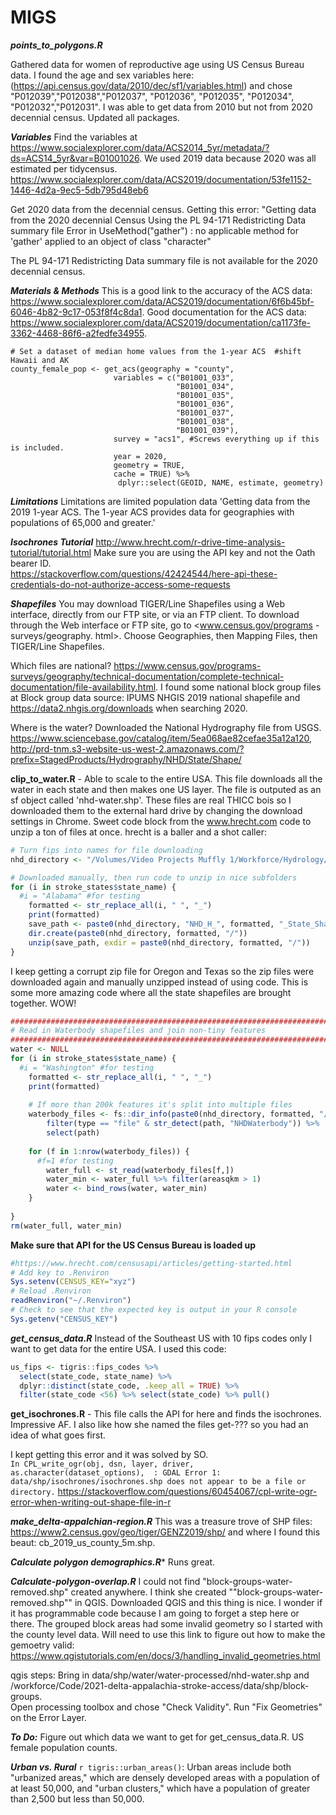 # MIGS

***points_to_polygons.R***

Gathered data for women of reproductive age using US Census Bureau data.  I found the age and sex variables here:  (https://api.census.gov/data/2010/dec/sf1/variables.html) and chose "P012039","P012038","P012037", "P012036", "P012035", "P012034", "P012032","P012031".  I was able to get data from 2010 but not from 2020 decennial census.  Updated all packages.  

***Variables***
Find the variables at https://www.socialexplorer.com/data/ACS2014_5yr/metadata/?ds=ACS14_5yr&var=B01001026.  We used 2019 data because 2020 was all estimated per tidycensus.  https://www.socialexplorer.com/data/ACS2019/documentation/53fe1152-1446-4d2a-9ec5-5db795d48eb6

Get 2020 data from the decennial census.  Getting this error: "Getting data from the 2020 decennial Census
Using the PL 94-171 Redistricting Data summary file
Error in UseMethod("gather") : 
  no applicable method for 'gather' applied to an object of class "character"

The PL 94-171 Redistricting Data summary file is not available for the 2020 decennial census.  

***Materials & Methods***
This is a good link to the accuracy of the ACS data:  https://www.socialexplorer.com/data/ACS2019/documentation/6f6b45bf-6046-4b82-9c17-053f8f4c8da1.  Good documentation for the ACS data: https://www.socialexplorer.com/data/ACS2019/documentation/ca1173fe-3362-4468-86f6-a2fedfe34955.  
```{r}
# Set a dataset of median home values from the 1-year ACS  #shift Hawaii and AK
county_female_pop <- get_acs(geography = "county", 
                       variables = c("B01001_033", 
                                     "B01001_034", 
                                     "B01001_035", 
                                     "B01001_036", 
                                     "B01001_037", 
                                     "B01001_038", 
                                     "B01001_039"),
                       survey = "acs1", #Screws everything up if this is included.  
                       year = 2020,
                       geometry = TRUE,
                       cache = TRUE) %>%
                        dplyr::select(GEOID, NAME, estimate, geometry)
```
***Limitations***
Limitations are limited population data 'Getting data from the 2019 1-year ACS.  The 1-year ACS provides data for geographies with populations of 65,000 and greater.'

***Isochrones Tutorial***
http://www.hrecht.com/r-drive-time-analysis-tutorial/tutorial.html
Make sure you are using the API key and not the Oath bearer ID.  
https://stackoverflow.com/questions/42424544/here-api-these-credentials-do-not-authorize-access-some-requests

***Shapefiles***
You may download TIGER/Line Shapefiles using a Web interface, directly from our FTP site, or via an FTP client. To download through the Web interface or FTP site, go to <www.census.gov/programs -surveys/geography. html>. Choose Geographies, then Mapping Files, then TIGER/Line Shapefiles.

Which files are national?  https://www.census.gov/programs-surveys/geography/technical-documentation/complete-technical-documentation/file-availability.html.  I found some national block group files at Block group data source: IPUMS NHGIS 2019 national shapefile and https://data2.nhgis.org/downloads when searching 2020.  

Where is the water?  Downloaded the National Hydrography file from USGS.  https://www.sciencebase.gov/catalog/item/5ea068ae82cefae35a12a120, http://prd-tnm.s3-website-us-west-2.amazonaws.com/?prefix=StagedProducts/Hydrography/NHD/State/Shape/

**clip_to_water.R** - Able to scale to the entire USA.  This file downloads all the water in each state and then makes one US layer.  The file is outputed as an sf object called 'nhd-water.shp'.  These files are real THICC bois so I downloaded them to the external hard drive by changing the download settings in Chrome.  Sweet code block from the www.hrecht.com code to unzip a ton of files at once.  hrecht is a baller and a shot caller:
```r
# Turn fips into names for file downloading
nhd_directory <- "/Volumes/Video Projects Muffly 1/Workforce/Hydrology/"

# Downloaded manually, then run code to unzip in nice subfolders
for (i in stroke_states$state_name) {
  #i = "Alabama" #for testing
	formatted <- str_replace_all(i, " ", "_")
	print(formatted)
	save_path <- paste0(nhd_directory, "NHD_H_", formatted, "_State_Shape.zip")
	dir.create(paste0(nhd_directory, formatted, "/"))
	unzip(save_path, exdir = paste0(nhd_directory, formatted, "/"))
}
```
I keep getting a corrupt zip file for Oregon and Texas so the zip files were downloaded again and manually unzipped instead of using code.  This is some more amazing code where all the state shapefiles are brought together.  WOW!
```r
###########################################################################
# Read in Waterbody shapefiles and join non-tiny features
###########################################################################
water <- NULL
for (i in stroke_states$state_name) {
  #i = "Washington" #for testing
	formatted <- str_replace_all(i, " ", "_")
	print(formatted)
	
	# If more than 200k features it's split into multiple files
	waterbody_files <- fs::dir_info(paste0(nhd_directory, formatted, "/Shape/"), recurse = FALSE, glob = "*.shp")%>% #Creates: /Volumes/Video Projects Muffly 1/Workforce/Hydrology/Alabama/Shape/NHDWaterbody.shp
		filter(type == "file" & str_detect(path, "NHDWaterbody")) %>%
		select(path)
	
	for (f in 1:nrow(waterbody_files)) {
	  #f=1 #for testing
		water_full <- st_read(waterbody_files[f,])
		water_min <- water_full %>% filter(areasqkm > 1)
		water <- bind_rows(water, water_min)
	}
	
}
rm(water_full, water_min)
```

**Make sure that API for the US Census Bureau is loaded up**
```r
#https://www.hrecht.com/censusapi/articles/getting-started.html
# Add key to .Renviron
Sys.setenv(CENSUS_KEY="xyz")
# Reload .Renviron
readRenviron("~/.Renviron")
# Check to see that the expected key is output in your R console
Sys.getenv("CENSUS_KEY")
```
***get_census_data.R***
Instead of the Southeast US with 10 fips codes only I want to get data for the entire USA.  I used this code:
```r
us_fips <- tigris::fips_codes %>%
  select(state_code, state_name) %>%
  dplyr::distinct(state_code, .keep_all = TRUE) %>%
  filter(state_code <56) %>% select(state_code) %>% pull()
```

**get_isochrones.R** - This file calls the API for here and finds the isochrones.  Impressive AF.  I also like how she named the files get-??? so you had an idea of what goes first.  

I kept getting this error and it was solved by SO.  
`In CPL_write_ogr(obj, dsn, layer, driver, as.character(dataset_options),  :
  GDAL Error 1: data/shp/isochrones/isochrones.shp does not appear to be a file or directory.`
https://stackoverflow.com/questions/60454067/cpl-write-ogr-error-when-writing-out-shape-file-in-r

***make_delta-appalchian-region.R***
This was a treasure trove of SHP files:  https://www2.census.gov/geo/tiger/GENZ2019/shp/ and where I found this beaut: cb_2019_us_county_5m.shp.  

***Calculate polygon demographics.R****
Runs great.  

***Calculate-polygon-overlap.R***
I could not find "block-groups-water-removed.shp" created anywhere.  I think she created ""block-groups-water-removed.shp"" in QGIS.  Downloaded QGIS and this thing is nice.  I wonder if it has programmable code because I am going to forget a step here or there.  The grouped block areas had some invalid geometry so I started with the county level data.  Will need to use this link to figure out how to make the gemoetry valid: https://www.qgistutorials.com/en/docs/3/handling_invalid_geometries.html

qgis steps: Bring in data/shp/water/water-processed/nhd-water.shp and /workforce/Code/2021-delta-appalachia-stroke-access/data/shp/block-groups.  
Open processing toolbox and chose "Check Validity".  Run "Fix Geometries" on the Error Layer.  

***To Do:***
Figure out which data we want to get for get_census_data.R.  US female population counts.  

***Urban vs. Rural***
`r tigris::urban_areas()`:  Urban areas include both "urbanized areas," which are densely developed areas with a population of at least 50,000, and "urban clusters," which have a population of greater than 2,500 but less than 50,000.
